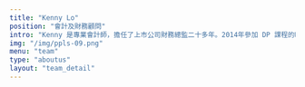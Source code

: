 ```yaml
---
title: "Kenny Lo"
position: "會計及財務顧問"
intro: "Kenny 是專業會計師，擔任了上市公司財務總監二十多年。2014年參加 DP 課程的時候，已經有意向留在這個社群做義工，因為欣賞DP推廣身心靈健康，幫了很多人，也很認同 DP 細水長流的理念，認為這裡是發揮自己的理想平台。"
img: "/img/ppls-09.png"
menu: "team"
type: "aboutus"
layout: "team_detail"
---
```

